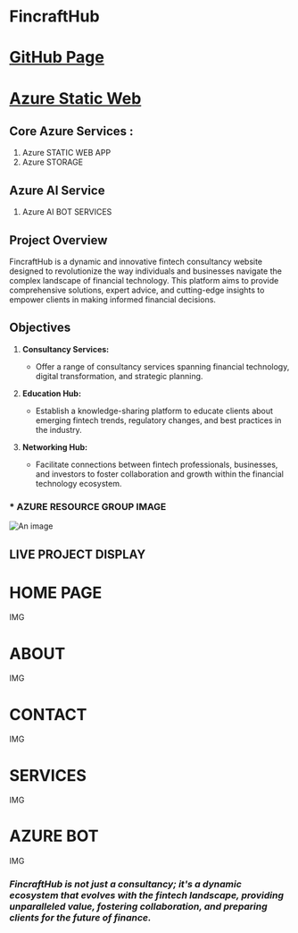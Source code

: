 # FincraftHub

# [GitHub Page](<https://shibanxiety.github.io/FINCRAFTHUB777/>)
# [Azure Static Web](<https://kind-glacier-01a550110.4.azurestaticapps.netL>)

## Core Azure Services :
1. Azure STATIC WEB APP
2. Azure STORAGE

## Azure AI Service
1. Azure AI BOT SERVICES

## Project Overview

FincraftHub is a dynamic and innovative fintech consultancy website designed to revolutionize the way individuals and businesses navigate the complex landscape of financial technology. This platform aims to provide comprehensive solutions, expert advice, and cutting-edge insights to empower clients in making informed financial decisions.

## Objectives

1. **Consultancy Services:**
   - Offer a range of consultancy services spanning financial technology, digital transformation, and strategic planning.

2. **Education Hub:**
   - Establish a knowledge-sharing platform to educate clients about emerging fintech trends, regulatory changes, and best practices in the industry.

3. **Networking Hub:**
   - Facilitate connections between fintech professionals, businesses, and investors to foster collaboration and growth within the financial technology ecosystem.
  
### * AZURE RESOURCE GROUP IMAGE
<img src="/path/to/image.png" alt="An image">

## LIVE PROJECT DISPLAY ## 

# HOME PAGE
IMG

# ABOUT
IMG

# CONTACT
IMG

# SERVICES
IMG

# AZURE BOT 
IMG







### *FincraftHub is not just a consultancy; it's a dynamic ecosystem that evolves with the fintech landscape, providing unparalleled value, fostering collaboration, and preparing clients for the future of finance.*
